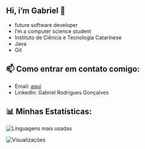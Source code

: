 ## Hi, i’m Gabriel 👋

- future software developer
-  I’m a computer science student
-  Instituto de Ciência e Tecnologia Catarinese
- Java
- Git

## 📫 Como entrar em contato comigo:
- Email: [aqui](mailto:gabriel2332rodrigues@gmail.com)
- LinkedIn: Gabriel Rodrigues Gonçalves 

## 📊 Minhas Estatísticas:
![Linguagens mais usadas](https://github-readme-stats.vercel.app/api/top-langs/?username=brieu2332&layout=compact&theme=dracula)

![Visualizações](https://komarev.com/ghpvc/?username=brieu2332&color=blue)
